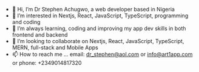 - 👋 Hi, I’m Dr Stephen Achugwo, a web developer based in Nigeria
- 👀 I’m interested in Nextjs, React, JavaScript, TypeScript, programming and coding
- 🌱 I’m always learning, coding and improving my app dev skills in both frontend and backend 
- 💞️ I’m looking to collaborate on Nextjs, React, JavaScript, TypeScript, MERN, full-stack and Mobile Apps
- 📫 How to reach me ... email: dr_stephen@aol.com or info@art1app.com  or phone: +2349014817320

<!---
dr-stephen-achugwo/dr-stephen-achugwo is a ✨ special ✨ repository because its `README.md` (this file) appears on your GitHub profile.
You can click the Preview link to take a look at your changes.
--->
